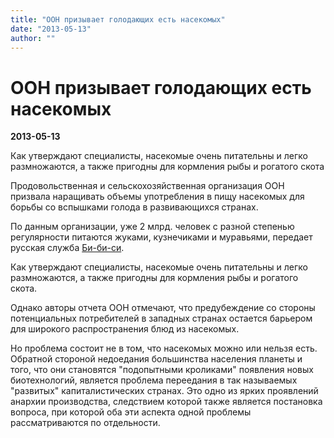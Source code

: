 ```yaml
---
title: "ООН призывает голодающих есть насекомых"
date: "2013-05-13"
author: ""
---
```


# ООН призывает голодающих есть насекомых

**2013-05-13** 

Как утверждают специалисты, насекомые очень питательны и легко размножаются, а также пригодны для кормления рыбы и рогатого скота

Продовольственная и сельскохозяйственная организация ООН призвала наращивать объемы употребления в пищу насекомых для борьбы со вспышками голода в развивающихся странах.

По данным организации, уже 2 млрд. человек с разной степенью регулярности питаются жуками, кузнечиками и муравьями, передает русская служба [Би-би-си](http://www.bbc.co.uk/russian/rolling_news/2013/05/130513_rn_insects_un_battle.shtml).

Как утверждают специалисты, насекомые очень питательны и легко размножаются, а также пригодны для кормления рыбы и рогатого скота.

Однако авторы отчета ООН отмечают, что предубеждение со стороны потенциальных потребителей в западных странах остается барьером для широкого распространения блюд из насекомых.

Но проблема состоит не в том, что насекомых можно или нельзя есть. Обратной стороной недоедания большинства населения планеты и того, что они становятся "подопытными кроликами" появления новых биотехнологий, является проблема переедания в так называемых "развитых" капиталистических странах. Это одно из ярких проявлений анархии производства, следствием которой также является постановка вопроса, при которой оба эти аспекта одной проблемы рассматриваются по отдельности.